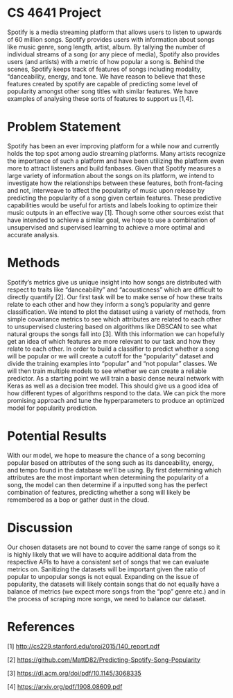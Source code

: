 # CS 4641 Project
Spotify is a media streaming platform that allows users to listen to upwards of 60 million songs. Spotify provides users with information about songs like music genre, song length, artist, album. By tallying the number of individual streams of a song (or any piece of media), Spotify also provides users (and artists) with a metric of how popular a song is. Behind the scenes, Spotify keeps track of features of songs including modality, “danceability, energy, and tone. We have reason to believe that these features created by spotify are capable of predicting some level of popularity amongst other song titles with similar features. We have examples of analysing these sorts of features to support us [1,4]. 


# Problem Statement
Spotify has been an ever improving platform for a while now and currently holds the top spot among audio streaming platforms. Many artists recognize the importance of such a platform and have been utilizing the platform even more to attract listeners and build fanbases.
Given that Spotify measures a large variety of information about the songs on its platform, we intend to investigate how the relationships between these features, both front-facing and not, interweave to affect the popularity of music upon release by predicting the popularity of a song given certain features. These predictive capabilities would be useful for artists and labels looking to optimize their music outputs in an effective way [1]. Though some other sources exist that have intended to achieve a similar goal, we hope to use a combination of unsupervised and supervised learning to achieve a more optimal and accurate analysis.

# Methods
Spotify’s metrics give us unique insight into how songs are distributed with respect to traits like “danceability” and “acousticness” which are difficult to directly quantify [2]. Our first task will be to make sense of how these traits relate to each other and how they inform a song’s popularity and genre classification. We intend to plot the dataset using a variety of methods, from simple covariance metrics to see which attributes are related to each other to unsupervised clustering based on algorithms like DBSCAN to see what natural groups the songs fall into [3]. With this information we can hopefully get an idea of which features are more relevant to our task and how they relate to each other. In order to build a classifier to predict whether a song will be popular or we will create a cutoff for the “popularity” dataset and divide the training examples into “popular” and “not popular” classes. We will then train multiple models to see whether we can create a reliable predictor. As a starting point we will train a basic dense neural network with Keras as well as a decision tree model. This should give us a good idea of how different types of algorithms respond to the data. We can pick the more promising approach and tune the hyperparameters to produce an optimized model for popularity prediction. 

# Potential Results
With our model, we hope to measure the chance of a song becoming popular based on attributes of the song such as its danceability, energy, and tempo found in the database we'll be using. By first determining which attributes are the most important when determining the popularity of a song, the model can then determine if a inputted song has the perfect combination of features, predicting whether a song will likely be remembered as a bop or gather dust in the cloud.

# Discussion
Our chosen datasets are not bound to cover the same range of songs so it is highly likely that we will have to acquire additional data from the respective APIs to have a consistent set of songs that we can evaluate metrics on. Sanitizing the datasets will be important given the ratio of popular to unpopular songs is not equal. Expanding on the issue of popularity, the datasets will likely contain songs that do not equally have a balance of metrics (we expect more songs from the “pop” genre etc.) and in the process of scraping more songs, we need to balance our dataset. 


# References
[1] http://cs229.stanford.edu/proj2015/140_report.pdf 

[2] https://github.com/MattD82/Predicting-Spotify-Song-Popularity

[3] https://dl.acm.org/doi/pdf/10.1145/3068335 

[4] https://arxiv.org/pdf/1908.08609.pdf 




